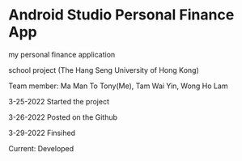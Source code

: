 # Android Studio Personal Finance App

my personal finance application

school project (The Hang Seng University of Hong Kong)

Team member:
Ma Man To Tony(Me), Tam Wai Yin, Wong Ho Lam


3-25-2022 Started the project

3-26-2022 Posted on the Github

3-29-2022 Finsihed

Current: Developed
